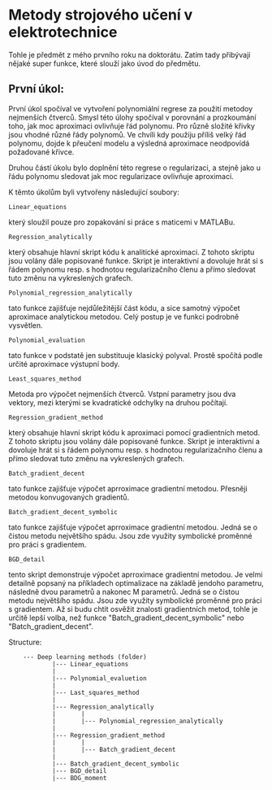 # Metody strojového učení v elektrotechnice

Tohle je předmět z mého prvního roku na doktorátu. Zatím tady přibývají nějaké super funkce, které slouží jako úvod do předmětu. 

## První úkol:
První úkol spočíval ve vytvoření polynomiální regrese za použití metodoy nejmenších čtverců. Smysl této úlohy spočíval v porovnání a prozkoumání toho, jak moc aproximaci ovlivňuje řád polynomu. Pro různě složité křivky jsou vhodné různé řády polynomů. Ve chvíli kdy použiju příliš velký řád polynomu, dojde k přeučení modelu a výsledná aproximace neodpovídá požadované křivce. 

Druhou částí úkolu bylo doplnění této regrese o regularizaci, a stejně jako u řádu polynomu sledovat jak moc regularizace ovlivňuje aproximaci.

K těmto úkolům byli vytvořeny následující soubory:

```
Linear_equations
```

který sloužil pouze pro zopakování si práce s maticemi v MATLABu. 

```
Regression_analytically
```

který obsahuje hlavní skript kódu k analitické aproximaci. Z tohoto skriptu jsou volány dále popisované funkce. Skript je interaktivní a dovoluje hrát si s řádem polynomu resp. s hodnotou regularizačního členu a přímo sledovat tuto změnu na vykreslených grafech.


```
Polynomial_regression_analytically
```

tato funkce zajišťuje nejdůležitější část kódu, a sice samotný výpočet aproximace analytickou metodou. Celý postup je ve funkci podrobně vysvětlen. 

```
Polynomial_evaluation
```

tato funkce v podstatě jen substituuje klasický polyval. Prostě spočítá podle určité aproximace výstupní body. 

```
Least_squares_method
```

Metoda pro výpočet nejmenších čtverců. Vstpní parametry jsou dva vektory, mezi kterými se kvadratické odchylky na druhou počítají. 

```
Regression_gradient_method
```

který obsahuje hlavní skript kódu k aproximaci pomocí gradientních metod. Z tohoto skriptu jsou volány dále popisované funkce. Skript je interaktivní a dovoluje hrát si s řádem polynomu resp. s hodnotou regularizačního členu a přímo sledovat tuto změnu na vykreslených grafech.

```
Batch_gradient_decent
```

tato funkce zajišťuje výpočet aprroximace gradientní metodou. Přesněji metodou konvugovaných gradientů.

```
Batch_gradient_decent_symbolic
```

tato funkce zajišťuje výpočet aprroximace gradientní metodou. Jedná se o čistou metodu největšího spádu. Jsou zde využity symbolické proměnné pro práci s gradientem.

```
BGD_detail
```

tento skript demonstruje výpočet aprroximace gradientní metodou. Je velmi detailně popsaný na příkladech optimalizace na základě jendoho parametru, následně dvou parametrů a nakonec M parametrů. Jedná se o čistou metodu největšího spádu. Jsou zde využity symbolické proměnné pro práci s gradientem. Až si budu chtít osvěžit znalosti gradientních metod, tohle je určitě lepší volba, než funkce "Batch_gradient_decent_symbolic" nebo "Batch_gradient_decent".



Structure:

        --- Deep learning methods (folder)
                |--- Linear_equations
                |
                |--- Polynomial_evaluetion
                |
                |--- Last_squares_method
                |
                |--- Regression_analytically
                |       |
                |       |--- Polynomial_regression_analytically
                |
                |--- Regression_gradient_method
                |       |
                |       |--- Batch_gradient_decent 
                |
                |--- Batch_gradient_decent_symbolic
                |--- BGD_detail
                |--- BDG_moment
        
        
        


